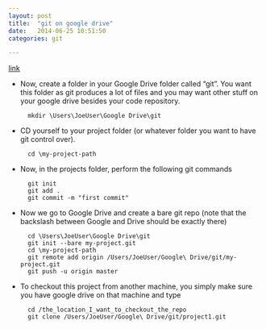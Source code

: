```yaml
---
layout: post
title:  "git on google drive"
date:   2014-06-25 10:51:50
categories: git

---
```


[link](http://www.iexplain.org/using-git-with-google-drive-a-tutorial/)

* Now, create a folder in your Google Drive folder called “git”. You want this folder as git produces a lot of files and you may want other stuff on your google drive besides your code repository.

		mkdir \Users\JoeUser\Google Drive\git
		
* CD yourself to your project folder (or whatever folder you want to have git control over).
		
		cd \my-project-path

* Now, in the projects folder, perform the following git commands
		
		git init
		git add .
		git commit -m "first commit"

* Now we go to Google Drive and create a bare git repo (note that the backslash between Google and Drive should be exactly there)
		
		cd \Users\JoeUser\Google Drive\git
		git init --bare my-project.git
		cd \my-project-path
		git remote add origin /Users/JoeUser/Google\ Drive/git/my-project.git
		git push -u origin master
		
* To checkout this project from another machine, you simply make sure you have google drive on that machine and type

		cd /the_location_I_want_to_checkout_the_repo
		git clone /Users/JoeUser/Google\ Drive/git/project1.git